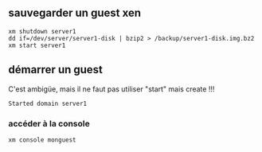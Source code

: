 ## sauvegarder un guest xen

```
xm shutdown server1
dd if=/dev/server/server1-disk | bzip2 > /backup/server1-disk.img.bz2 
xm start server1
```

## démarrer un guest
C'est ambigüe, mais il ne faut pas utiliser "start" mais create !!!  
```
Started domain server1
```

### accéder à la console

```
xm console monguest
```
